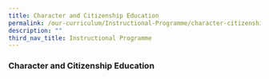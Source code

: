```yaml
---
title: Character and Citizenship Education
permalink: /our-curriculum/Instructional-Programme/character-citizenship-education/
description: ""
third_nav_title: Instructional Programme
---
```

### **Character and Citizenship Education**

